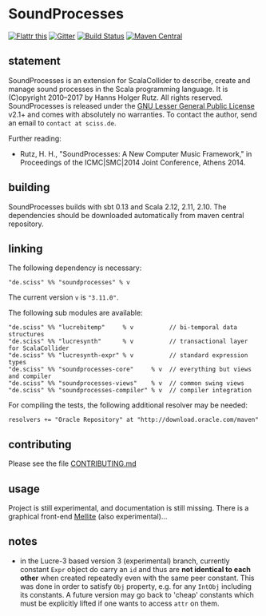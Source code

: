 # SoundProcesses

[![Flattr this](http://api.flattr.com/button/flattr-badge-large.png)](https://flattr.com/submit/auto?user_id=sciss&url=https%3A%2F%2Fgithub.com%2FSciss%2FSoundProcesses&title=SoundProcesses&language=Scala&tags=github&category=software)
[![Gitter](https://badges.gitter.im/Join%20Chat.svg)](https://gitter.im/Sciss/Mellite?utm_source=badge&utm_medium=badge&utm_campaign=pr-badge&utm_content=badge)
[![Build Status](https://travis-ci.org/Sciss/SoundProcesses.svg?branch=master)](https://travis-ci.org/Sciss/SoundProcesses)
[![Maven Central](https://maven-badges.herokuapp.com/maven-central/de.sciss/soundprocesses_2.11/badge.svg)](https://maven-badges.herokuapp.com/maven-central/de.sciss/soundprocesses_2.11)

## statement

SoundProcesses is an extension for ScalaCollider to describe, create and manage sound processes in the Scala 
programming language. It is (C)opyright 2010&ndash;2017 by Hanns Holger Rutz. All rights reserved. SoundProcesses 
is released under the [GNU Lesser General Public License](http://github.com/Sciss/SoundProcesses/blob/master/licenses/SoundProcesses-License.txt) v2.1+
and comes with absolutely no warranties. To contact the author, send an email to `contact at sciss.de`.

Further reading:

 - Rutz, H. H., "SoundProcesses: A New Computer Music Framework," in Proceedings of the ICMC|SMC|2014 Joint Conference, Athens 2014.

## building

SoundProcesses builds with sbt 0.13 and Scala 2.12, 2.11, 2.10. The dependencies should be downloaded automatically from maven central repository.

## linking

The following dependency is necessary:

    "de.sciss" %% "soundprocesses" % v

The current version `v` is `"3.11.0"`.

The following sub modules are available:

    "de.sciss" %% "lucrebitemp"     % v          // bi-temporal data structures
    "de.sciss" %% "lucresynth"      % v          // transactional layer for ScalaCollider
    "de.sciss" %% "lucresynth-expr" % v          // standard expression types
    "de.sciss" %% "soundprocesses-core"     % v  // everything but views and compiler
    "de.sciss" %% "soundprocesses-views"    % v  // common swing views
    "de.sciss" %% "soundprocesses-compiler" % v  // compiler integration

For compiling the tests, the following additional resolver may be needed:

    resolvers += "Oracle Repository" at "http://download.oracle.com/maven"

## contributing

Please see the file [CONTRIBUTING.md](CONTRIBUTING.md)

## usage

Project is still experimental, and documentation is still missing. There is a graphical front-end [Mellite](https://github.com/Sciss/Mellite) (also experimental)...

## notes

- in the Lucre-3 based version 3 (experimental) branch, currently constant `Expr` object do carry 
  an `id` and thus are **not identical to each other** when created repeatedly even with the same 
  peer constant. This was done in order to satisfy `Obj` property, e.g. for any `IntObj` including 
  its constants. A future version may go back to 'cheap' constants which must be explicitly lifted 
  if one wants to access `attr` on them.
